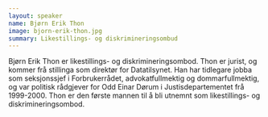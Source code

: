```yaml
---
layout: speaker
name: Bjørn Erik Thon
image: bjorn-erik-thon.jpg
summary: Likestillings- og diskrimineringsombud
---
```

Bjørn Erik Thon er likestillings- og diskrimineringsombod. Thon er jurist, og kommer frå stillinga som direktør for Datatilsynet. Han har tidlegare jobba som seksjonssjef i Forbrukerrådet, advokatfullmektig og dommarfullmektig, og var politisk rådgjever for Odd Einar Dørum i Justisdepartementet frå 1999-2000. Thon er den første mannen til å bli utnemnt som likestillings- og diskrimineringsombod.
